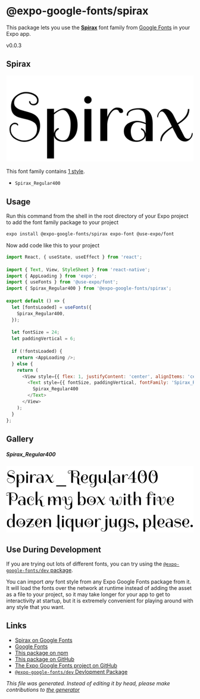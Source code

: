# @expo-google-fonts/spirax

This package lets you use the [**Spirax**](https://fonts.google.com/specimen/Spirax) font family from [Google Fonts](https://fonts.google.com/) in your Expo app.

v0.0.3

## Spirax

![Spirax](./font-family.png)

This font family contains [1 style](#gallery).

- `Spirax_Regular400`

## Usage

Run this command from the shell in the root directory of your Expo project to add the font family package to your project
```sh
expo install @expo-google-fonts/spirax expo-font @use-expo/font
```

Now add code like this to your project
```js
import React, { useState, useEffect } from 'react';

import { Text, View, StyleSheet } from 'react-native';
import { AppLoading } from 'expo';
import { useFonts } from '@use-expo/font';
import { Spirax_Regular400 } from '@expo-google-fonts/spirax';

export default () => {
  let [fontsLoaded] = useFonts({
    Spirax_Regular400,
  });

  let fontSize = 24;
  let paddingVertical = 6;

  if (!fontsLoaded) {
    return <AppLoading />;
  } else {
    return (
      <View style={{ flex: 1, justifyContent: 'center', alignItems: 'center' }}>
        <Text style={{ fontSize, paddingVertical, fontFamily: 'Spirax_Regular400' }}>
          Spirax_Regular400
        </Text>
      </View>
    );
  }
};

```

## Gallery

##### Spirax_Regular400
![Spirax_Regular400](./165b0a7ca4871b5440455c3c991428f478c37eee5f78637905aceaa58275feda.ttf.png)


## Use During Development

If you are trying out lots of different fonts, you can try using the [`@expo-google-fonts/dev` package](https://github.com/expo/google-fonts/tree/master/font-packages/dev#readme).

You can import *any* font style from any Expo Google Fonts package from it. It will load the fonts
over the network at runtime instead of adding the asset as a file to your project, so it may take longer
for your app to get to interactivity at startup, but it is extremely convenient
for playing around with any style that you want.

## Links

- [Spirax on Google Fonts](https://fonts.google.com/specimen/Spirax)
- [Google Fonts](https://fonts.google.com/)
- [This package on npm](https://www.npmjs.com/package/@expo-google-fonts/spirax)
- [This package on GitHub](https://github.com/expo/google-fonts/tree/master/font-packages/spirax)
- [The Expo Google Fonts project on GitHub](https://github.com/expo/google-fonts)
- [`@expo-google-fonts/dev` Devlopment Package](https://github.com/expo/google-fonts/tree/master/font-packages/dev)


*This file was generated. Instead of editing it by head, please make contributions to [the generator](https://github.com/expo/google-fonts/tree/master/packages/generator)*
